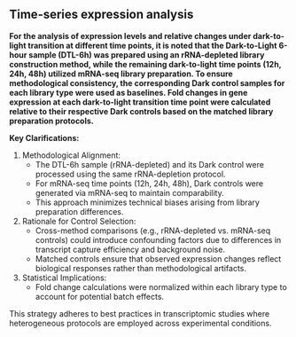 ## Time-series expression analysis 

**For the analysis of expression levels and relative changes under dark-to-light transition at different time points, it is noted that the Dark-to-Light 6-hour sample (DTL-6h) was prepared using an rRNA-depleted library construction method, while the remaining dark-to-light time points (12h, 24h, 48h) utilized mRNA-seq library preparation. To ensure methodological consistency, the corresponding Dark control samples for each library type were used as baselines. Fold changes in gene expression at each dark-to-light transition time point were calculated relative to their respective Dark controls based on the matched library preparation protocols.**

**Key Clarifications:**

1. Methodological Alignment:
   - The DTL-6h sample (rRNA-depleted) and its Dark control were processed using the same rRNA-depletion protocol.
   - For mRNA-seq time points (12h, 24h, 48h), Dark controls were generated via mRNA-seq to maintain comparability.
   - This approach minimizes technical biases arising from library preparation differences.
2. Rationale for Control Selection:
   - Cross-method comparisons (e.g., rRNA-depleted vs. mRNA-seq controls) could introduce confounding factors due to differences in transcript capture efficiency and background noise.
   - Matched controls ensure that observed expression changes reflect biological responses rather than methodological artifacts.
3. Statistical Implications:
   - Fold change calculations were normalized within each library type to account for potential batch effects.

This strategy adheres to best practices in transcriptomic studies where heterogeneous protocols are employed across experimental conditions.